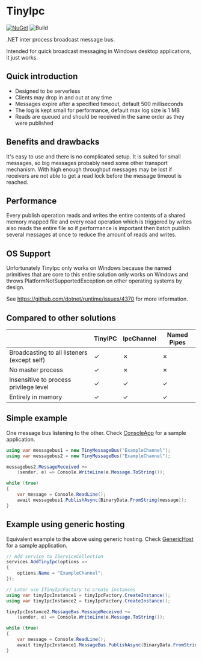 # TinyIpc

[![NuGet](https://img.shields.io/nuget/v/TinyIpc.svg?maxAge=259200)](https://www.nuget.org/packages/TinyIpc/)
![Build](https://github.com/steamcore/TinyIpc/workflows/Build/badge.svg)

.NET inter process broadcast message bus.

Intended for quick broadcast messaging in Windows desktop applications, it just works.

## Quick introduction

* Designed to be serverless
* Clients may drop in and out at any time
* Messages expire after a specified timeout, default 500 milliseconds
* The log is kept small for performance, default max log size is 1 MB
* Reads are queued and should be received in the same order as they were published

## Benefits and drawbacks

It's easy to use and there is no complicated setup. It is suited for small messages,
so big messages probably need some other transport mechanism. With high enough
throughput messages may be lost if receivers are not able to get a read lock before
the message timeout is reached.

## Performance
Every publish operation reads and writes the entire contents of a shared memory
mapped file and every read operation which is triggered by writes also reads the
entire file so if performance is important then batch publish several messages
at once to reduce the amount of reads and writes.

## OS Support

Unfortunately TinyIpc only works on Windows because the named primitives that
are core to this entire solution only works on Windows and throws
PlatformNotSupportedException on other operating systems by design.

See https://github.com/dotnet/runtime/issues/4370 for more information.

## Compared to other solutions

|                                             | TinyIPC  | IpcChannel | Named Pipes |
|---------------------------------------------|----------|------------|-------------|
| Broadcasting to all listeners (except self) | &#x2713; | &#x2717;   | &#x2717;    |
| No master process                           | &#x2713; | &#x2717;   | &#x2717;    |
| Insensitive to process privilege level      | &#x2713; | &#x2713;   | &#x2713;    |
| Entirely in memory                          | &#x2713; | &#x2713;   | &#x2713;    |

## Simple example

One message bus listening to the other.
Check [ConsoleApp](samples/ConsoleApp/) for a sample application.

```csharp
using var messagebus1 = new TinyMessageBus("ExampleChannel");
using var messagebus2 = new TinyMessageBus("ExampleChannel");

messagebus2.MessageReceived +=
	(sender, e) => Console.WriteLine(e.Message.ToString());

while (true)
{
	var message = Console.ReadLine();
	await messagebus1.PublishAsync(BinaryData.FromString(message));
}
```
## Example using generic hosting

Equivalent example to the above using generic hosting.
Check [GenericHost](samples/GenericHost/) for a sample application.

```csharp
// Add service to IServiceCollection
services.AddTinyIpc(options =>
{
	options.Name = "ExampleChannel";
});

// Later use ITinyIpcFactory to create instances
using var tinyIpcInstance1 = tinyIpcFactory.CreateInstance();
using var tinyIpcInstance2 = tinyIpcFactory.CreateInstance();

tinyIpcInstance2.MessageBus.MessageReceived +=
	(sender, e) => Console.WriteLine(e.Message.ToString());

while (true)
{
	var message = Console.ReadLine();
	await tinyIpcInstance1.MessageBus.PublishAsync(BinaryData.FromString(message));
}
```
